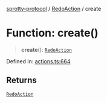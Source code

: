 
[sprotty-protocol](../globals) / [RedoAction](../Namespace.RedoAction) / create

# Function: create()

> **create**(): [`RedoAction`](../Interface.RedoAction)

Defined in: [actions.ts:664](https://github.com/eclipse-sprotty/sprotty/blob/f9b2433481cc27a1ac0c92d525a92039ae7f6c76/packages/sprotty-protocol/src/actions.ts#L664)

## Returns

[`RedoAction`](../Interface.RedoAction)
